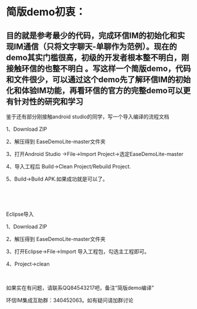 #  简版demo初衷： #
## 目的就是参考最少的代码，完成环信IM的初始化和实现IM通信（只将文字聊天-单聊作为范例）。现在的demo其实门槛很高，初级的开发者根本整不明白，刚接触环信的也整不明白 。写这样一个简版demo，代码和文件很少，可以通过这个demo先了解环信IM的初始化和体验IM功能，再看环信的官方的完整demo可以更有针对性的研究和学习  ##

<p>
    鉴于还有部分刚接触android studio的同学，写一个导入编译的流程文档
</p>
<p>
    1、Download ZIP
</p>
<p>
    2、解压得到&nbsp;EaseDemoLite-master文件夹
</p>
<p>
    3、打开Android Studio -&gt;File-&gt;Import Project-&gt;选定EaseDemoLite-master
</p>
<p>
    4、导入工程后 Build-&gt;Clean Project/Rebuild Project.
</p>
<p>
    5、Build-&gt;Build APK.如果成功就是可以了。
</p>
<p>
    <br/>
</p>
<p>
    <br/>
</p>
<p>
    Eclipse导入
</p>
<p style="white-space: normal;">
    1、Download ZIP
</p>
<p style="white-space: normal;">
    2、解压得到&nbsp;EaseDemoLite-master文件夹
</p>
<p style="white-space: normal;">
    3、打开Eclipse-&gt;File-&gt;Import 导入工程包，勾选主工程即可。
</p>
<p style="white-space: normal;">
    4、Project-&gt;clean
</p>
<p>
    <br/>
</p>
<p>
    如果实在有问题，请联系QQ84543217吧，备注“简版demo编译”
</p>

环信IM集成互助群：340452063。如有疑问请加群讨论